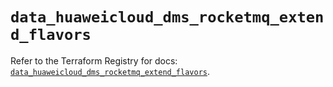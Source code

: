 # `data_huaweicloud_dms_rocketmq_extend_flavors`

Refer to the Terraform Registry for docs: [`data_huaweicloud_dms_rocketmq_extend_flavors`](https://registry.terraform.io/providers/huaweicloud/huaweicloud/1.71.1/docs/data-sources/dms_rocketmq_extend_flavors).
